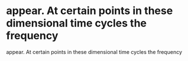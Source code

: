 # appear. At certain points in these dimensional time cycles the frequency

appear. At certain points in these dimensional time cycles the frequency